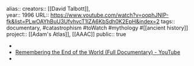 alias::
creators:: [[David Talbott]],  
year:: 1996
URL:: https://www.youtube.com/watch?v=oophJNlP-fk&list=PLwOAYhBuU3UfvhvcT1lZA6KbSdh0K2EpH&index=2
tags:: documentary, #catastrophism #toWatch #mythology #[[ancient history]] 
project:: [[Adam's Atlas]], [[AAAC]] 
public:: true

-
- [Remembering the End of the World (Full Documentary) - YouTube](https://www.youtube.com/watch?v=oophJNlP-fk&list=PLwOAYhBuU3UfvhvcT1lZA6KbSdh0K2EpH&index=2)
-